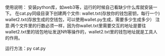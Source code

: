 使用说明：
安装python库，如web3等，运行的时候自己看缺少什么库就安装一下。
在cat.py同级目录下创建两个文件:
wallet.txt(存放你的钱包密钥，每行一个)
wallet2.txt(存放生成的空钱包，可以使用wallet.py生成，需要多少生成多少）
注意:两个文件里的行数必须一样，因为你wallet.txt里需要交互的地址是要往wallet2.txt里的钱包地址发送Nft等操作的，wallet2.txt里的钱包地址就是工具人的作用。

运行方法：py cat.py

